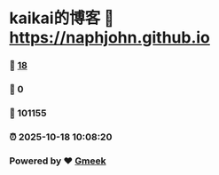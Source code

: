 # kaikai的博客 :link: https://naphjohn.github.io 
### :page_facing_up: [18](https://naphjohn.github.io/tag.html) 
### :speech_balloon: 0 
### :hibiscus: 101155 
### :alarm_clock: 2025-10-18 10:08:20 
### Powered by :heart: [Gmeek](https://github.com/Meekdai/Gmeek)
